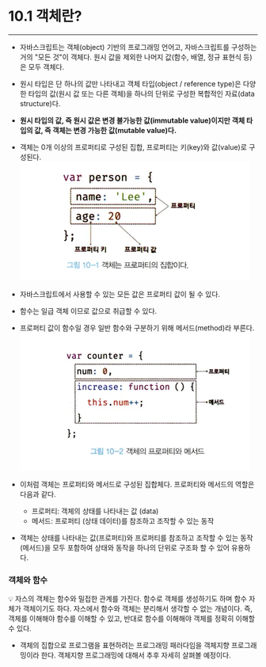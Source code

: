 # 10.1 객체란?

---

- 자바스크립트는 객체(object) 기반의 프로그래밍 언어고, 자바스크립트를 구성하는 거의 "모든 것"이 객체다. 원시 값을 제외한 나머지 값(함수, 배열, 정규 표현식 등)은 모두 객체다.
- 원시 타입은 단 하나의 값만 나타내고 객체 타입(object / reference type)은 다양한 타입의 값(원시 값 또는 다른 객체)을 하나의 단위로 구성한 복합적인 자료(data structure)다.
- **원시 타입의 값, 즉 원시 값은 변경 불가능한 값(immutable value)이지만 객체 타입의 값, 즉 객체는 변경 가능한 값(mutable value)다.**
- 객체는 0개 이상의 프로퍼티로 구성된 집합, 프로퍼티는 키(key)와 값(value)로 구성된다.
  ![alt text](image.png)
- 자바스크립트에서 사용할 수 있는 모든 값은 프로퍼티 값이 될 수 있다.
- 함수는 일급 객체 이므로 값으로 취급할 수 있다.

- 프로퍼티 값이 함수일 경우 일반 함수와 구분하기 위해 메서드(method)라 부른다.
  ![alt text](image2.webp)

- 이처럼 객체는 프로퍼티와 메서드로 구성된 집합체다. 프로퍼티와 메서드의 역할은 다음과 같다.
  - 프로퍼티: 객체의 상태를 나타내는 값 (data)
  - 메서드: 프로퍼티 (상태 데이터)를 참조하고 조작할 수 있는 동작
- 객체는 상태를 나타내는 값(프로퍼티)와 프로퍼티를 참조하고 조작할 수 있는 동작(메서드)을 모두 포함하여 상태와 동작을 하나의 단위로 구조화 할 수 있어 유용하다.

### 객체와 함수

<aside>
💡 자스의 객체는 함수와 밀접한 관계를 가진다. 함수로 객체를 생성하기도 하며 함수 자체가 객체이기도 하다. 자스에서 함수와 객체는 분리해서 생각할 수 없는 개념이다. 즉, 객체를 이해해야 함수를 이해할 수 있고, 반대로 함수를 이해해야 객체를 정확히 이해할 수 있다.
</aside>

- 객체의 집합으로 프로그램을 표현하려는 프로그래밍 패러다임을 객체지향 프로그래밍이라 한다. 객체지향 프로그래밍에 대해서 추후 자세히 살펴볼 예정이다.
